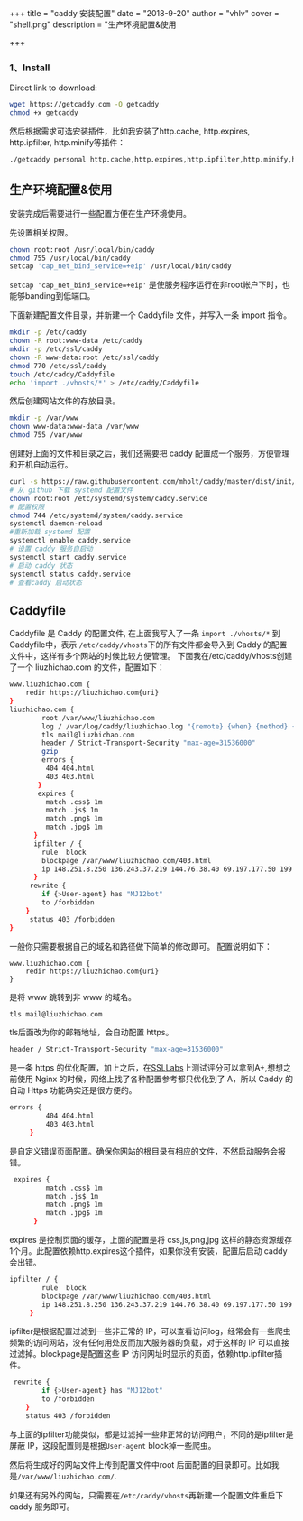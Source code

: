 +++
title = "caddy 安装配置"
date = "2018-9-20"
author = "vhlv"
cover = "shell.png"
description = "生产环境配置&使用

+++

### 1、Install

Direct link to download: 

```bash
wget https://getcaddy.com -O getcaddy
chmod +x getcaddy
```

然后根据需求可选安装插件，比如我安装了http.cache, http.expires, http.ipfilter, http.minify等插件：

```bash
./getcaddy personal http.cache,http.expires,http.ipfilter,http.minify,http.nobots,http.ratelimit
```



## 生产环境配置&使用

安装完成后需要进行一些配置方便在生产环境使用。

先设置相关权限。

```sh
chown root:root /usr/local/bin/caddy
chmod 755 /usr/local/bin/caddy
setcap 'cap_net_bind_service=+eip' /usr/local/bin/caddy
```

`setcap 'cap_net_bind_service=+eip'` 是使服务程序运行在非root帐户下时，也能够banding到低端口。

下面新建配置文件目录，并新建一个 Caddyfile 文件，并写入一条 import 指令。

```sh
mkdir -p /etc/caddy
chown -R root:www-data /etc/caddy
mkdir -p /etc/ssl/caddy
chown -R www-data:root /etc/ssl/caddy
chmod 770 /etc/ssl/caddy
touch /etc/caddy/Caddyfile
echo 'import ./vhosts/*' > /etc/caddy/Caddyfile
```

然后创建网站文件的存放目录。

```bash
mkdir -p /var/www
chown www-data:www-data /var/www
chmod 755 /var/www
```

创建好上面的文件和目录之后，我们还需要把 caddy 配置成一个服务，方便管理和开机自动运行。

```bash
curl -s https://raw.githubusercontent.com/mholt/caddy/master/dist/init/linux-systemd/caddy.service -o /etc/systemd/system/caddy.service
# 从 github 下载 systemd 配置文件
chown root:root /etc/systemd/system/caddy.service   
# 配置权限
chmod 744 /etc/systemd/system/caddy.service
systemctl daemon-reload         
#重新加载 systemd 配置
systemctl enable caddy.service  
# 设置 caddy 服务自启动
systemctl start caddy.service   
# 启动 caddy 状态
systemctl status caddy.service
# 查看caddy 启动状态

```

## Caddyfile

Caddyfile 是 Caddy 的配置文件, 在上面我写入了一条 `import ./vhosts/*` 到Caddyfile中，表示 `/etc/caddy/vhosts`下的所有文件都会导入到 Caddy 的配置文件中，这样有多个网站的时候比较方便管理。 下面我在/etc/caddy/vhosts创建了一个 liuzhichao.com 的文件，配置如下：

```bash
www.liuzhichao.com {
    redir https://liuzhichao.com{uri}
}
liuzhichao.com {
        root /var/www/liuzhichao.com
        log / /var/log/caddy/liuzhichao.log "{remote} {when} {method} {uri} {proto} {status} {size} {>User-Agent} {latency}"
        tls mail@liuzhichao.com
        header / Strict-Transport-Security "max-age=31536000"
        gzip
        errors {
         404 404.html
         403 403.html
       }
       expires {
         match .css$ 1m
         match .js$ 1m
         match .png$ 1m
         match .jpg$ 1m
      }
      ipfilter / {
        rule  block
        blockpage /var/www/liuzhichao.com/403.html
        ip 148.251.8.250 136.243.37.219 144.76.38.40 69.197.177.50 199.58.86.211 5.9.97.200 144.76.91.79
      }
     rewrite {
        if {>User-agent} has "MJ12bot"
        to /forbidden
    }
     status 403 /forbidden
}
```

一般你只需要根据自己的域名和路径做下简单的修改即可。 配置说明如下：

```
www.liuzhichao.com {
    redir https://liuzhichao.com{uri}
}
```

是将 www 跳转到非 www 的域名。

```bash
tls mail@liuzhichao.com
```

tls后面改为你的邮箱地址，会自动配置 https。

```bash
header / Strict-Transport-Security "max-age=31536000"
```

是一条 https 的优化配置，加上之后，在[SSLLabs](https://www.ssllabs.com/ssltest/analyze.html?d=liuzhichao.com&hideResults=on)上测试评分可以拿到A+,想想之前使用 Nginx 的时候，网络上找了各种配置参考都只优化到了 A，所以 Caddy 的自动 Https 功能确实还是很方便的。

```bash
errors {
         404 404.html
         403 403.html
     }
```

是自定义错误页面配置。确保你网站的根目录有相应的文件，不然启动服务会报错。

```bash
 expires {
         match .css$ 1m
         match .js$ 1m
         match .png$ 1m
         match .jpg$ 1m
      }
```

expires 是控制页面的缓存，上面的配置是将 css,js,png,jpg 这样的静态资源缓存1个月。此配置依赖http.expires这个插件，如果你没有安装，配置后启动 caddy 会出错。

```bash
ipfilter / {
        rule  block
        blockpage /var/www/liuzhichao.com/403.html
        ip 148.251.8.250 136.243.37.219 144.76.38.40 69.197.177.50 199.58.86.211 5.9.97.200 144.76.91.79
     }
```

ipfilter是根据配置过滤到一些非正常的 IP，可以查看访问log，经常会有一些爬虫频繁的访问网站，没有任何用处反而加大服务器的负载，对于这样的 IP 可以直接过滤掉。blockpage是配置这些 IP 访问网址时显示的页面，依赖http.ipfilter插件。

```bash
 rewrite {
        if {>User-agent} has "MJ12bot"
        to /forbidden
    }
    status 403 /forbidden
```

与上面的ipfilter功能类似，都是过滤掉一些非正常的访问用户，不同的是ipfilter是屏蔽 IP，这段配置则是根据`User-agent` block掉一些爬虫。

然后将生成好的网站文件上传到配置文件中root 后面配置的目录即可。比如我是`/var/www/liuzhichao.com/`.

如果还有另外的网站，只需要在`/etc/caddy/vhosts`再新建一个配置文件重启下 caddy 服务即可。

